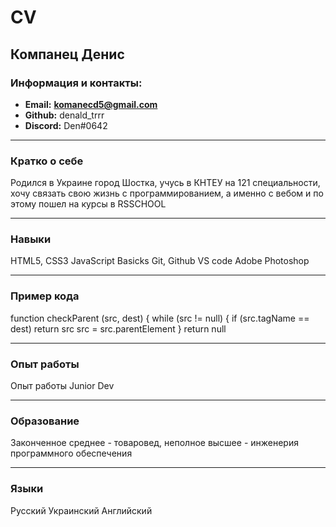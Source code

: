 # CV
## Компанец Денис
### Информация и контакты:
* **Email:** **komanecd5@gmail.com**
* **Github:** denald_trrr
* **Discord:** Den#0642

---

### Кратко о себе
Родился в Украине город Шостка, учусь в КНТЕУ на 121 специальности, хочу связать свою
жизнь с программированием, а именно с вебом и по этому пошел на курсы в RSSCHOOL

---

### Навыки

HTML5, CSS3
JavaScript Basicks
Git, Github
VS code
Adobe Photoshop
  
---

### Пример кода

function checkParent (src, dest) {
while (src != null) {
if (src.tagName == dest) return src
src = src.parentElement
}
return null

---

###  Опыт работы

Опыт работы Junior Dev

---

###  Образование

Законченное среднее - товаровед, неполное высшее - инженерия программного обеспечения
 
---

###  Языки

Русский
Украинский
Английский

